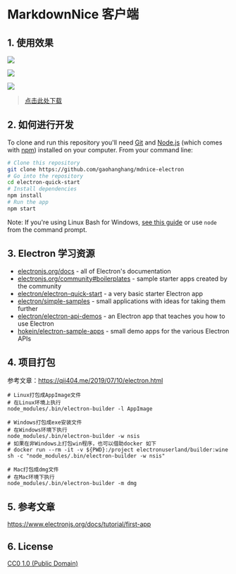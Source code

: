 # MarkdownNice 客户端

## 1. 使用效果

![](https://tva1.sinaimg.cn/large/00831rSTgy1gdjvl6a1cvj31080rc45f.jpg)

![](https://user-images.githubusercontent.com/20310190/78519600-7feb2b00-77f6-11ea-9cd6-3e263fd5f302.png)

![](https://tva1.sinaimg.cn/large/00831rSTgy1gdjvnu34tej31880u04qp.jpg)


> [点击此处下载](https://github.com/gaohanghang/mdnice-electron/releases)


## 2. 如何进行开发

To clone and run this repository you'll need [Git](https://git-scm.com) and [Node.js](https://nodejs.org/en/download/) (which comes with [npm](http://npmjs.com)) installed on your computer. From your command line:

```bash
# Clone this repository
git clone https://github.com/gaohanghang/mdnice-electron
# Go into the repository
cd electron-quick-start
# Install dependencies
npm install
# Run the app
npm start
```

Note: If you're using Linux Bash for Windows, [see this guide](https://www.howtogeek.com/261575/how-to-run-graphical-linux-desktop-applications-from-windows-10s-bash-shell/) or use `node` from the command prompt.

## 3. Electron 学习资源

- [electronjs.org/docs](https://electronjs.org/docs) - all of Electron's documentation
- [electronjs.org/community#boilerplates](https://electronjs.org/community#boilerplates) - sample starter apps created by the community
- [electron/electron-quick-start](https://github.com/electron/electron-quick-start) - a very basic starter Electron app
- [electron/simple-samples](https://github.com/electron/simple-samples) - small applications with ideas for taking them further
- [electron/electron-api-demos](https://github.com/electron/electron-api-demos) - an Electron app that teaches you how to use Electron
- [hokein/electron-sample-apps](https://github.com/hokein/electron-sample-apps) - small demo apps for the various Electron APIs


## 4. 项目打包

参考文章：https://qii404.me/2019/07/10/electron.html

```
# Linux打包成AppImage文件
# 在Linux环境上执行
node_modules/.bin/electron-builder -l AppImage

# Windows打包成exe安装文件
# 在Windows环境下执行
node_modules/.bin/electron-builder -w nsis
# 如果在非Windows上打包win程序，也可以借助docker 如下
# docker run --rm -it -v ${PWD}:/project electronuserland/builder:wine sh -c "node_modules/.bin/electron-builder -w nsis"

# Mac打包成dmg文件
# 在Mac环境下执行
node_modules/.bin/electron-builder -m dmg

```

## 5. 参考文章

https://www.electronjs.org/docs/tutorial/first-app

## 6. License

[CC0 1.0 (Public Domain)](LICENSE.md)
